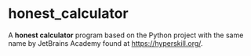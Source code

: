 # honest_calculator

A **honest calculator** program based on the Python project with the same name by JetBrains Academy found at https://hyperskill.org/.
